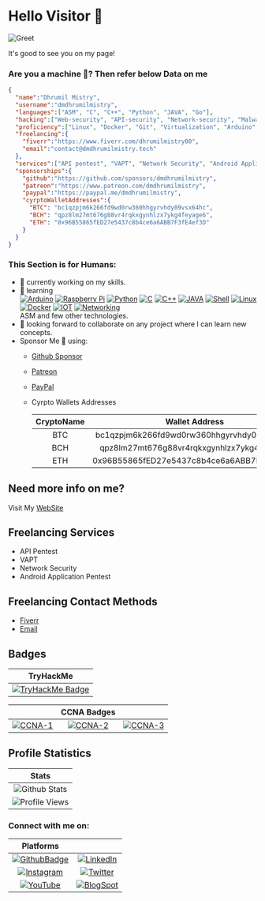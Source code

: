 # Hello Visitor 👋

![Greet](https://github.com/dmdhrumilmistry/dmdhrumilmistry/blob/main/.images/greet.gif?raw=True)

It's good to see you on my page!

### Are you a machine :robot:? Then refer below Data on me

```json
{
  "name":"Dhrumil Mistry",
  "username":"dmdhrumilmistry",
  "languages":["ASM", "C", "C++", "Python", "JAVA", "Go"],
  "hacking":["Web-security", "API-security", "Network-security", "Malware-Dev", "Reverse-Engineer"],
  "proficiency":["Linux", "Docker", "Git", "Virtualization", "Arduino", "Python", "Shell-Scripting", "Computer-Networking", "IOT"],
  "freelancing":{
    "fiverr":"https://www.fiverr.com/dhrumilmistry00",
    "email":"contact@dmdhrumilmistry.tech"
  },
  "services":["API pentest", "VAPT", "Network Security", "Android Application Pentest"],
  "sponsorships":{
    "github":"https://github.com/sponsors/dmdhrumilmistry",
    "patreon":"https://www.patreon.com/dmdhrumilmistry",
    "paypal":"https://paypal.me/dmdhrumilmistry",
    "cyrptoWalletAddresses":{
      "BTC": "bc1qzpjm6k266fd9wd0rw360hhgyrvhdy09vsx64hc",
      "BCH": "qpz8lm27mt676g88vr4rqkxgynhlzx7ykg4feyage6",
      "ETH": "0x96B55865fED27e5437c8b4ce6a6ABB7F3fE4ef3D"
    }
  }
}
```

### This Section is for Humans:

- 🔭 currently working on my skills.
- 🌱 learning    
[![Arduino](https://img.icons8.com/color/96/000000/arduino.png)](https://www.arduino.cc/)
[![Raspberry Pi](https://img.icons8.com/color/96/000000/raspberry-pi.png)]()
[![Python](https://img.icons8.com/color/96/000000/python--v1.png)](https://www.python.org/)
[![C](https://img.icons8.com/color/96/000000/c-programming.png)](https://en.wikipedia.org/wiki/C_(programming_language))
[![C++](https://img.icons8.com/color/96/000000/c-plus-plus-logo.png)](https://isocpp.org/)
[![JAVA](https://img.icons8.com/color/96/000000/java-coffee-cup-logo--v1.png)](https://www.java.com/en/)
[![Shell](https://img.icons8.com/plasticine/100/000000/bash.png)](https://en.wikipedia.org/wiki/Shell_script)
[![Linux](https://img.icons8.com/color/96/000000/linux--v2.png)](https://www.linux.org/)
[![Docker](https://i.imgur.com/VyjCJuz.png)](https://www.docker.com/)
[![IOT](https://img.icons8.com/external-soft-fill-juicy-fish/96/000000/external-iot-internet-of-things-soft-fill-soft-fill-juicy-fish.png)](https://en.wikipedia.org/wiki/Internet_of_things)
[![Networking](https://img.icons8.com/external-itim2101-lineal-color-itim2101/96/000000/external-computer-networks-network-technology-itim2101-lineal-color-itim2101-1.png)](https://www.cisco.com/c/en/us/solutions/enterprise-networks/what-is-computer-networking.html)    
ASM and few other technologies.
- 👯 looking forward to collaborate on any project where I can learn new concepts.
- Sponsor Me 💝 using:
  - [Github Sponsor](https://github.com/sponsors/dmdhrumilmistry)
  - [Patreon](https://www.patreon.com/dmdhrumilmistry)
  - [PayPal](https://paypal.me/dmdhrumilmistry)
  - Cyrpto Wallets Addresses
  
    |CryptoName|Wallet Address|
    |:--------:|:------------:|
    |BTC|bc1qzpjm6k266fd9wd0rw360hhgyrvhdy09vsx64hc|
    |BCH|qpz8lm27mt676g88vr4rqkxgynhlzx7ykg4feyage6|
    |ETH|0x96B55865fED27e5437c8b4ce6a6ABB7F3fE4ef3D|


## Need more info on me?

Visit My [WebSite](https://dmdhrumilmistry.github.io)


## Freelancing Services

- API Pentest
- VAPT
- Network Security
- Android Application Pentest


## Freelancing Contact Methods

- [Fiverr](https://www.fiverr.com/dhrumilmistry00)
- [Email](mailto:contact@dmdhrumilmistry.tech)


## Badges

|TryHackMe|
|:-------:|
|[![TryHackMe Badge](https://tryhackme-badges.s3.amazonaws.com/dmdhrumilmistry.png)](https://tryhackme.com/p/dmdhrumilmistry)|


||CCNA Badges||
|:---------:|:---------:|:---------:|
|[![CCNA-1](https://images.credly.com/size/200x200/images/70d71df5-f3dc-4380-9b9d-f22513a70417/CCNAITN__1_.png)](https://www.credly.com/badges/612ec8ab-6f29-44c2-9b90-5aa89a467e8c/public_url)|[![CCNA-2](https://images.credly.com/size/200x200/images/f4ccdba9-dd65-4349-baad-8f05df116443/CCNASRWE__1_.png)](https://www.credly.com/badges/df0ab464-fcf2-451c-be9d-35140e4e52cf/public_url)|[![CCNA-3](https://images.credly.com/size/200x200/images/0a6d331e-8abf-4272-a949-33f754569a76/CCNAENSA__1_.png)](https://www.credly.com/badges/635c2c9f-7615-4457-9aba-714416867f0a/public_url)|


## Profile Statistics

|Stats|
|:---:|
|![Github Stats](https://github-readme-stats.vercel.app/api?username=dmdhrumilmistry&count_private=true&hide_rank=true&include_all_commits=true&cache_seconds=1800&border_radius=15&&theme=dark)|
|![Profile Views](https://komarev.com/ghpvc/?username=dmdhrumilmistry&label=PROFILE+VIEWS)|


### Connect with me on:

|Platforms|| 
|:----:|:---:|
|[![GithubBadge](https://img.shields.io/badge/Github-dmdhrumilmistry-333)](https://github.com/dmdhrumilmistry)|[![LinkedIn](https://img.shields.io/badge/LinkedIn-Dhrumil%20Mistry-4078c0)](https://linkedin.com/in/dmdhrumilmistry)|
|[![Instagram](https://img.shields.io/badge/Instagram-dmdhrumilmistry-833ab4)](https://www.instagram.com/dmdhrumilmistry/)|[![Twitter](https://img.shields.io/badge/Twitter-dmdhrumilmistry-4078c0)](https://twitter.com/dmdhrumilmistry)|
|[![YouTube](https://img.shields.io/badge/YouTube-Dhrumil%20Mistry-critical)](https://www.youtube.com/channel/UChbjrRvbzgY3BIomUI55XDQ)|[![BlogSpot](https://img.shields.io/badge/Blog-Dhrumil%20Mistry-bd2c00)](https://dmdhrumilmistry.github.io/blog)|

